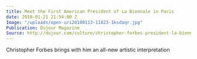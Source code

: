 ```yaml
---
title: Meet the First American President of La Biennale in Paris
date: 2018-01-21 21:54:00 Z
Image: "/uploads/open-uri20180113-11823-1ksdaqr.jpg"
Publication: Dujour Magazine
Source: http://dujour.com/culture/christopher-forbes-president-la-biennale-paris/
---
```


Christopher Forbes brings with him an all-new artistic interpretation
